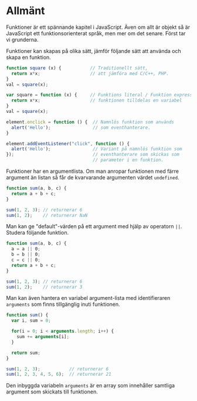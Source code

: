 ---
...
Allmänt
==================================

Funktioner är ett spännande kapitel i JavaScript. Även om allt är objekt så är JavaScript ett funktionsorienterat språk, men mer om det senare. Först tar vi grunderna.

Funktioner kan skapas på olika sätt, jämför följande sätt att använda och skapa en funktion.

```javascript
function square (x) {           // Traditionellt sätt,
  return x*x;                   // att jämföra med C/C++, PHP.  
}
val = square(x);

var square = function (x) {     // Funktions literal / Funktion expression,
  return x*x;                   // funktionen tilldelas en variabel
}
val = square(x);

element.onclick = function () {  // Namnlös funktion som används
  alert('Hello');                // som eventhanterare.
}

element.addEventListener("click", function () {
  alert('Hello');                // Variant på namnlös funktion som
});                              // eventhanterare som skickas som
                                 // parameter i en funktion.
```

Funktioner har en argumentlista. Om man anropar funktionen med färre argument än listan så får de kvarvarande argumenten värdet `undefined`.

```javascript
function sum(a, b, c) {
  return a + b + c;
}

sum(1, 2, 3); // returnerar 6
sum(1, 2);    // returnerar NaN
```

Man kan ge "default"-värden på ett argument med hjälp av operatorn `||`. Studera följande funktion.

```javascript
function sum(a, b, c) {
  a = a || 0;
  b = b || 0;
  c = c || 0;
  return a + b + c;
}

sum(1, 2, 3); // returnerar 6
sum(1, 2);    // returnerar 3
```

Man kan även hantera en variabel argument-lista med identifieraren `arguments` som finns tillgänglig inuti funktionen.

```javascript
function sum() {
  var i, sum = 0;

  for(i = 0; i < arguments.length; i++) {
    sum += arguments[i];
  }

  return sum;
}

sum(1, 2, 3);           // returnerar 6
sum(1, 2, 3, 4, 5, 6);  // returnerar 21
```

Den inbyggda variabeln `arguments` är en array som innehåller samtliga argument som skickats till funktionen.



<!-- ###Övning tärning med funktioner {#ovning-tarning}

Gör ett tärningsprogram, där en tärning kastas, snittvärdet beräknas och visas tillsammans med slagserien. Gör så här:

* Skapa en funktion `random(min, max)` som returnerar ett slumptal mellan `min` och `max`.
* Skapa en funktion `rollDice(times)` som kastar tärningen `times` gånger och returnerar en sträng med resultatet av alla slagningar samt medelvärdet av kast.

Så här kan det se ut när du kör ditt program.

[FIGURE src=/image/snapht15/js-dice.png caption="Tärningar uppbyggt av funktioner."]

Så här blev mitt [testprogram för tärningen](javascript/core/throwing-dice-using-functions/). -->
